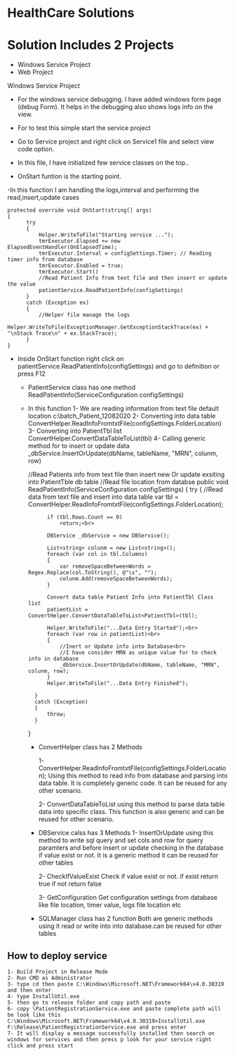 # HealthCare Solutions

# Solution Includes 2 Projects


- Windows Service Project
- Web Project


Windows Service Project
   
   - For the windows service debugging. I have added windows form page (debug Form). It helps in the debugging also shows logs info on the view.
   - For to test this simple start the service project
  
   - Go to Service project and right click on Service1 file and select view code option.
   - In this file, I have initialized few service classes on the top..
   - OnStart funtion is the starting point. 
   
   -In this function I am handling the logs,interval and performing the read,insert,update cases
   
    protected override void OnStart(string[] args)
    {
          try
          {
              Helper.WriteToFile("Starting service ...");
              tmrExecutor.Elapsed += new ElapsedEventHandler(OnElapsedTime);
              tmrExecutor.Interval = configSettings.Timer; // Reading timer info from database
              tmrExecutor.Enabled = true;
              tmrExecutor.Start()
              //Read Patient Info from text file and then insert or update the value
              patientService.ReadPatientInfo(configSettings)
          }
          catch (Exception ex)
          {
              //Helper file manage the logs
              Helper.WriteToFile(ExceptionManager.GetExceptionStackTrace(ex) + "\nStack Trace\n" + ex.StackTrace);
          }
    }
  
  - Inside OnStart function right click on patientService.ReadPatientInfo(configSettings) and go to definition or press F12
   
    - PatientService class has one method  ReadPatientInfo(ServiceConfiguration configSettings)
    - In this function
     1- We are reading information from text file default location c:\batch_Patient_12082020
     2- Converting into data table ConvertHelper.ReadInfoFromtxtFile(configSettings.FolderLocation)
     3- Converting into PatientTbl list ConvertHelper.ConvertDataTableToList<PatientTbl>(tbl)
     4- Calling generic method for to insert or update data _dbService.InsertOrUpdate(dbName, tableName, "MRN", colunm, row)
    
        //Read Patients info from text file then insert new Or update exsiting into PatientTble db table
        //Read file location from databse
        public void ReadPatientInfo(ServiceConfiguration configSettings)
        {
            try
            {
                //Read data from text file and insert into data table
                var tbl = ConvertHelper.ReadInfoFromtxtFile(configSettings.FolderLocation);

                if (tbl.Rows.Count == 0)
                    return;<br>

                DBService _dbService = new DBService();

                List<string> colunm = new List<string>();
                foreach (var col in tbl.Columns)
                {
                    var removeSpaceBetweenWords = Regex.Replace(col.ToString(), @"\s", "");
                    colunm.Add(removeSpaceBetweenWords);
                }

                Convert data table Patient Info into PatientTbl Class list
                patientList = ConvertHelper.ConvertDataTableToList<PatientTbl>(tbl);

                Helper.WriteToFile("...Data Entry Started");<br>
                foreach (var row in patientList)<br>
                {
                    //Inert or Update info into Database<br>
                    //I have consider MRN as unique value for to check info in database
                    _dbService.InsertOrUpdate(dbName, tableName, "MRN", colunm, row);
                }
                Helper.WriteToFile("...Data Entry Finished");

            }
            catch (Exception)
            {
                throw;
            }
        }
        
      - ConvertHelper class has 2 Methods
       
         1- ConvertHelper.ReadInfoFromtxtFile(configSettings.FolderLocation);
            Using this method to read info from database and parsing into data table. It is completely generic code. It can be reused for any other scenario.
            
         2- ConvertDataTableToList
            using this method to parse data table data into specific class. This function is also generic and can be reused for other scenario.
        
       - DBService calss has 3 Methods
          1- InsertOrUpdate
             using this method to write sql query and set cols and row for query paramters and before insert or update checking in the database if value exist or not.
             It is a generic method it can be reused for other tables
             
          2- CheckIfValueExist 
             Check if value exist or not. if exist return true if not return false
             
          3- GetConfiguration
             Get configuration settings from database like file location, timer value, logs file location etc
         
       - SQLManager class has 2 function
           Both are generic methods using it read or write into into database.can be reused for other tables
           
 ## How to deploy service
 
    1- Build Project in Release Mode
    2- Run CMD as Administrator
    3- type cd then paste C:\Windows\Microsoft.NET\Framework64\v4.0.30319 and then enter
    4- type InstallUtil.exe
    5- then go to release folder and copy path and paste
    6- copy \PatientRegistrationService.exe and paste complete path will be look like this
    C:\Windows\Microsoft.NET\Framework64\v4.0.30319>InstallUtil.exe F:\Release\PatientRegistrationService.exe and press enter
    7- It will display a message successfully installed then search on windows for services and then press p look for your service right click and press start 
